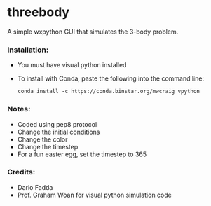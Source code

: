 # threebody
A simple wxpython GUI that simulates the 3-body problem.

### Installation:
- You must have visual python installed
- To install with Conda, paste the following into the command line:

  ```conda install -c https://conda.binstar.org/mwcraig vpython```


### Notes:
- Coded using pep8 protocol
- Change the initial conditions 
- Change the color
- Change the timestep
- For a fun easter egg, set the timestep to 365


### Credits:
  - Dario Fadda
  - Prof. Graham Woan for visual python simulation code
